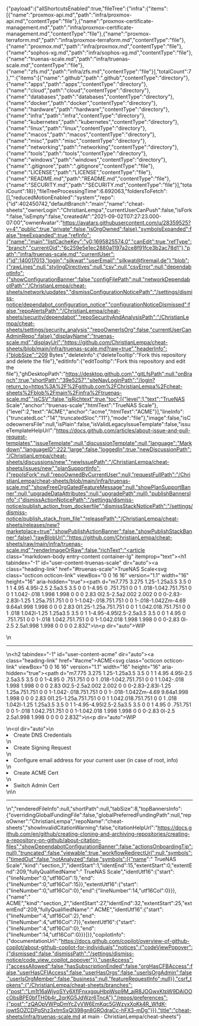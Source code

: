 {"payload":{"allShortcutsEnabled":true,"fileTree":{"infra":{"items":[{"name":"proxmox-api.md","path":"infra/proxmox-api.md","contentType":"file"},{"name":"proxmox-certificate-management.md","path":"infra/proxmox-certificate-management.md","contentType":"file"},{"name":"proxmox-terraform.md","path":"infra/proxmox-terraform.md","contentType":"file"},{"name":"proxmox.md","path":"infra/proxmox.md","contentType":"file"},{"name":"sophos-xg.md","path":"infra/sophos-xg.md","contentType":"file"},{"name":"truenas-scale.md","path":"infra/truenas-scale.md","contentType":"file"},{"name":"zfs.md","path":"infra/zfs.md","contentType":"file"}],"totalCount":7},"":{"items":[{"name":".github","path":".github","contentType":"directory"},{"name":"apps","path":"apps","contentType":"directory"},{"name":"cloud","path":"cloud","contentType":"directory"},{"name":"databases","path":"databases","contentType":"directory"},{"name":"docker","path":"docker","contentType":"directory"},{"name":"hardware","path":"hardware","contentType":"directory"},{"name":"infra","path":"infra","contentType":"directory"},{"name":"kubernetes","path":"kubernetes","contentType":"directory"},{"name":"linux","path":"linux","contentType":"directory"},{"name":"macos","path":"macos","contentType":"directory"},{"name":"misc","path":"misc","contentType":"directory"},{"name":"networking","path":"networking","contentType":"directory"},{"name":"tools","path":"tools","contentType":"directory"},{"name":"windows","path":"windows","contentType":"directory"},{"name":".gitignore","path":".gitignore","contentType":"file"},{"name":"LICENSE","path":"LICENSE","contentType":"file"},{"name":"README.md","path":"README.md","contentType":"file"},{"name":"SECURITY.md","path":"SECURITY.md","contentType":"file"}],"totalCount":18}},"fileTreeProcessingTime":6.692063,"foldersToFetch":[],"reducedMotionEnabled":"system","repo":{"id":402450742,"defaultBranch":"main","name":"cheat-sheets","ownerLogin":"ChristianLempa","currentUserCanPush":false,"isFork":false,"isEmpty":false,"createdAt":"2021-09-02T07:27:23.000-07:00","ownerAvatar":"https://avatars.githubusercontent.com/u/28359525?v=4","public":true,"private":false,"isOrgOwned":false},"symbolsExpanded":false,"treeExpanded":true,"refInfo":{"name":"main","listCacheKey":"v0:1695825574.0","canEdit":true,"refType":"branch","currentOid":"6c259e5e1ec2880a1197a2ce8f91fce3b2ac78d1"},"path":"infra/truenas-scale.md","currentUser":{"id":140017013,"login":"silkwat","userEmail":"silkwat@firemail.de"},"blob":{"rawLines":null,"stylingDirectives":null,"csv":null,"csvError":null,"dependabotInfo":{"showConfigurationBanner":false,"configFilePath":null,"networkDependabotPath":"/ChristianLempa/cheat-sheets/network/updates","dismissConfigurationNoticePath":"/settings/dismiss-notice/dependabot_configuration_notice","configurationNoticeDismissed":false,"repoAlertsPath":"/ChristianLempa/cheat-sheets/security/dependabot","repoSecurityAndAnalysisPath":"/ChristianLempa/cheat-sheets/settings/security_analysis","repoOwnerIsOrg":false,"currentUserCanAdminRepo":false},"displayName":"truenas-scale.md","displayUrl":"https://github.com/ChristianLempa/cheat-sheets/blob/main/infra/truenas-scale.md?raw=true","headerInfo":{"blobSize":"209 Bytes","deleteInfo":{"deleteTooltip":"Fork this repository and delete the file"},"editInfo":{"editTooltip":"Fork this repository and edit the file"},"ghDesktopPath":"https://desktop.github.com","gitLfsPath":null,"onBranch":true,"shortPath":"39e5257","siteNavLoginPath":"/login?return_to=https%3A%2F%2Fgithub.com%2FChristianLempa%2Fcheat-sheets%2Fblob%2Fmain%2Finfra%2Ftruenas-scale.md","isCSV":false,"isRichtext":true,"toc":[{"level":1,"text":"TrueNAS Scale","anchor":"truenas-scale","htmlText":"TrueNAS Scale"},{"level":2,"text":"ACME","anchor":"acme","htmlText":"ACME"}],"lineInfo":{"truncatedLoc":"14","truncatedSloc":"11"},"mode":"file"},"image":false,"isCodeownersFile":null,"isPlain":false,"isValidLegacyIssueTemplate":false,"issueTemplateHelpUrl":"https://docs.github.com/articles/about-issue-and-pull-request-templates","issueTemplate":null,"discussionTemplate":null,"language":"Markdown","languageID":222,"large":false,"loggedIn":true,"newDiscussionPath":"/ChristianLempa/cheat-sheets/discussions/new","newIssuePath":"/ChristianLempa/cheat-sheets/issues/new","planSupportInfo":{"repoIsFork":null,"repoOwnedByCurrentUser":null,"requestFullPath":"/ChristianLempa/cheat-sheets/blob/main/infra/truenas-scale.md","showFreeOrgGatedFeatureMessage":null,"showPlanSupportBanner":null,"upgradeDataAttributes":null,"upgradePath":null},"publishBannersInfo":{"dismissActionNoticePath":"/settings/dismiss-notice/publish_action_from_dockerfile","dismissStackNoticePath":"/settings/dismiss-notice/publish_stack_from_file","releasePath":"/ChristianLempa/cheat-sheets/releases/new?marketplace=true","showPublishActionBanner":false,"showPublishStackBanner":false},"rawBlobUrl":"https://github.com/ChristianLempa/cheat-sheets/raw/main/infra/truenas-scale.md","renderImageOrRaw":false,"richText":"<article class=\"markdown-body entry-content container-lg\" itemprop=\"text\"><h1 tabindex=\"-1\" id=\"user-content-truenas-scale\" dir=\"auto\"><a class=\"heading-link\" href=\"#truenas-scale\">TrueNAS Scale<svg class=\"octicon octicon-link\" viewBox=\"0 0 16 16\" version=\"1.1\" width=\"16\" height=\"16\" aria-hidden=\"true\"><path d=\"m7.775 3.275 1.25-1.25a3.5 3.5 0 1 1 4.95 4.95l-2.5 2.5a3.5 3.5 0 0 1-4.95 0 .751.751 0 0 1 .018-1.042.751.751 0 0 1 1.042-.018 1.998 1.998 0 0 0 2.83 0l2.5-2.5a2.002 2.002 0 0 0-2.83-2.83l-1.25 1.25a.751.751 0 0 1-1.042-.018.751.751 0 0 1-.018-1.042Zm-4.69 9.64a1.998 1.998 0 0 0 2.83 0l1.25-1.25a.751.751 0 0 1 1.042.018.751.751 0 0 1 .018 1.042l-1.25 1.25a3.5 3.5 0 1 1-4.95-4.95l2.5-2.5a3.5 3.5 0 0 1 4.95 0 .751.751 0 0 1-.018 1.042.751.751 0 0 1-1.042.018 1.998 1.998 0 0 0-2.83 0l-2.5 2.5a1.998 1.998 0 0 0 0 2.83Z\"></path></svg></a></h1>\n<p dir=\"auto\">WIP</p>\n<hr>\n<h2 tabindex=\"-1\" id=\"user-content-acme\" dir=\"auto\"><a class=\"heading-link\" href=\"#acme\">ACME<svg class=\"octicon octicon-link\" viewBox=\"0 0 16 16\" version=\"1.1\" width=\"16\" height=\"16\" aria-hidden=\"true\"><path d=\"m7.775 3.275 1.25-1.25a3.5 3.5 0 1 1 4.95 4.95l-2.5 2.5a3.5 3.5 0 0 1-4.95 0 .751.751 0 0 1 .018-1.042.751.751 0 0 1 1.042-.018 1.998 1.998 0 0 0 2.83 0l2.5-2.5a2.002 2.002 0 0 0-2.83-2.83l-1.25 1.25a.751.751 0 0 1-1.042-.018.751.751 0 0 1-.018-1.042Zm-4.69 9.64a1.998 1.998 0 0 0 2.83 0l1.25-1.25a.751.751 0 0 1 1.042.018.751.751 0 0 1 .018 1.042l-1.25 1.25a3.5 3.5 0 1 1-4.95-4.95l2.5-2.5a3.5 3.5 0 0 1 4.95 0 .751.751 0 0 1-.018 1.042.751.751 0 0 1-1.042.018 1.998 1.998 0 0 0-2.83 0l-2.5 2.5a1.998 1.998 0 0 0 0 2.83Z\"></path></svg></a></h2>\n<p dir=\"auto\">WIP</p>\n<ol dir=\"auto\">\n<li>Create DNS Credentials</li>\n<li>Create Signing Request</li>\n<li>Configure email address for your current user (in case of root, info)</li>\n<li>Create ACME Cert</li>\n<li>Switch Admin Cert</li>\n</ol>\n<hr>\n</article>","renderedFileInfo":null,"shortPath":null,"tabSize":8,"topBannersInfo":{"overridingGlobalFundingFile":false,"globalPreferredFundingPath":null,"repoOwner":"ChristianLempa","repoName":"cheat-sheets","showInvalidCitationWarning":false,"citationHelpUrl":"https://docs.github.com/en/github/creating-cloning-and-archiving-repositories/creating-a-repository-on-github/about-citation-files","showDependabotConfigurationBanner":false,"actionsOnboardingTip":null},"truncated":false,"viewable":true,"workflowRedirectUrl":null,"symbols":{"timedOut":false,"notAnalyzed":false,"symbols":[{"name":" TrueNAS Scale","kind":"section_1","identStart":1,"identEnd":15,"extentStart":0,"extentEnd":209,"fullyQualifiedName":" TrueNAS Scale","identUtf16":{"start":{"lineNumber":0,"utf16Col":1},"end":{"lineNumber":0,"utf16Col":15}},"extentUtf16":{"start":{"lineNumber":0,"utf16Col":0},"end":{"lineNumber":14,"utf16Col":0}}},{"name":" ACME","kind":"section_2","identStart":27,"identEnd":32,"extentStart":25,"extentEnd":209,"fullyQualifiedName":" ACME","identUtf16":{"start":{"lineNumber":4,"utf16Col":2},"end":{"lineNumber":4,"utf16Col":7}},"extentUtf16":{"start":{"lineNumber":4,"utf16Col":0},"end":{"lineNumber":14,"utf16Col":0}}}]}},"copilotInfo":{"documentationUrl":"https://docs.github.com/copilot/overview-of-github-copilot/about-github-copilot-for-individuals","notices":{"codeViewPopover":{"dismissed":false,"dismissPath":"/settings/dismiss-notice/code_view_copilot_popover"}},"userAccess":{"accessAllowed":false,"hasSubscriptionEnded":false,"orgHasCFBAccess":false,"userHasCFIAccess":false,"userHasOrgs":false,"userIsOrgAdmin":false,"userIsOrgMember":false,"business":null,"featureRequestInfo":null}},"csrf_tokens":{"/ChristianLempa/cheat-sheets/branches":{"post":"Lm1t16aWjyoSYv6XflFnxxgquHbpWsp9M_aiR8JOGwxKtpW9DAiOOcObsBPE0bfTH0b4r_2qrKG5JdWzr6TncA"},"/repos/preferences":{"post":"zQAOpVWPqDmYcZyVW6EmKqc5GWzyxXoKk4R_WfdK-jowtSOZCDPqShz3xtmSxQl398gn8GROdraCc-hFX3-mDg"}}},"title":"cheat-sheets/infra/truenas-scale.md at main · ChristianLempa/cheat-sheets"}